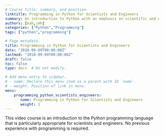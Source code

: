 ```yaml
---
# Course title, summary, and position.
linktitle: Programming in Python for Scientists and Engineers
summary: An introduction to Python with an emphasis on scientific and engineering applications.
authors: [kah,jmh]
categories: ["Python","Programming"]
tags: ["python","programming"]

# Page metadata.
title: Programming in Python for Scientists and Engineers
date: "2018-09-09T00:00:00Z"
lastmod: "2018-09-09T00:00:00Z"
draft: false 
toc: false 
type: docs  # Do not modify.

# Add menu entry to sidebar.
# - name: Declare this menu item as a parent with ID `name`.
# - weight: Position of link in menu.
menu:
    programming_python_scientists_engineers:
       name: Programming in Python for Scientists and Engineers
       weight: 1
---
```


This video course is an introduction to the Python programming language that is particularly appropriate for scientists and engineers.  No previous experience with programming is required.


